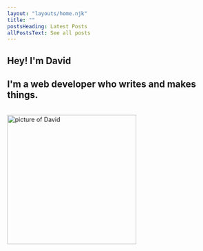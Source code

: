 ```yaml
---
layout: "layouts/home.njk"
title: ""
postsHeading: Latest Posts
allPostsText: See all posts
---
```

<div class="flex-container">
   <div class="intro-div">
     <h2 class="welcome">Hey! I'm David</h2>
     <h2 class="main-h2">I'm a web developer who writes and makes things.</h2><br>

   </div>
   <div class="img-container">
     <img src="davidporkkabeach.jpg" width="300" height="300" class="david-beach" alt="picture of David">
   </div>
</div>
 
